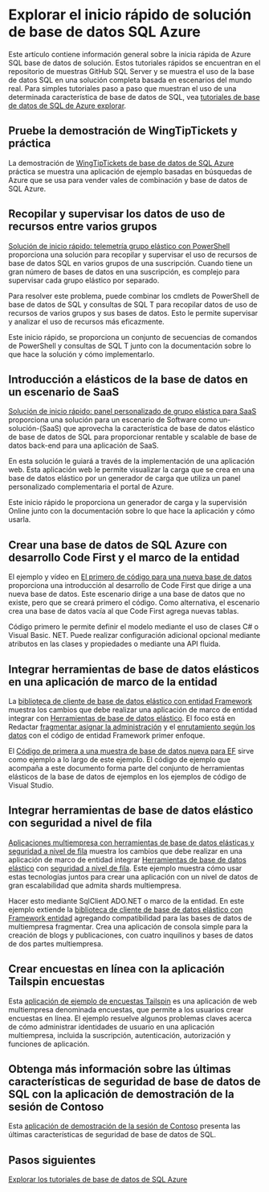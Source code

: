 <properties
   pageTitle="Inicio rápido de solución de base de datos SQL Azure | Microsoft Azure"
   description="Obtenga más información sobre las soluciones de base de datos SQL Azure"
   services="sql-database"
   documentationCenter=""
   authors="CarlRabeler"
   manager="jhubbard"
   editor=""/>

<tags
   ms.service="sql-database"
   ms.devlang="NA"
   ms.topic="article"
   ms.tgt_pltfrm="NA"
   ms.workload="sqldb-quickstart"
   ms.date="09/06/2016"
   ms.author="carlrab"/>

# <a name="explore-azure-sql-database-solution-quick-starts"></a>Explorar el inicio rápido de solución de base de datos SQL Azure

Este artículo contiene información general sobre la inicia rápida de Azure SQL base de datos de solución. Estos tutoriales rápidos se encuentran en el repositorio de muestras GitHub SQL Server y se muestra el uso de la base de datos SQL en una solución completa basada en escenarios del mundo real. Para simples tutoriales paso a paso que muestran el uso de una determinada característica de base de datos de SQL, vea [tutoriales de base de datos de SQL de Azure explorar](sql-database-explore-tutorials.md).

## <a name="try-the-wingtiptickets-demo-and-hands-on-lab"></a>Pruebe la demostración de WingTipTickets y práctica

La demostración de [WingTipTickets de base de datos de SQL Azure](https://github.com/microsoft/wingtiptickets) práctica se muestra una aplicación de ejemplo basadas en búsquedas de Azure que se usa para vender vales de combinación y base de datos de SQL Azure.


## <a name="collect-and-monitor-resource-usage-data-across-multiple-pools"></a>Recopilar y supervisar los datos de uso de recursos entre varios grupos

[Solución de inicio rápido: telemetría grupo elástico con PowerShell](https://github.com/Microsoft/sql-server-samples/tree/master/samples/manage/azure-sql-db-elastic-pools) proporciona una solución para recopilar y supervisar el uso de recursos de base de datos SQL en varios grupos de una suscripción. Cuando tiene un gran número de bases de datos en una suscripción, es complejo para supervisar cada grupo elástico por separado.

Para resolver este problema, puede combinar los cmdlets de PowerShell de base de datos de SQL y consultas de SQL T para recopilar datos de uso de recursos de varios grupos y sus bases de datos. Esto le permite supervisar y analizar el uso de recursos más eficazmente.

Este inicio rápido, se proporciona un conjunto de secuencias de comandos de PowerShell y consultas de SQL T junto con la documentación sobre lo que hace la solución y cómo implementarlo.

## <a name="get-started-with-elastic-database-in-an-saas-scenario"></a>Introducción a elásticos de la base de datos en un escenario de SaaS

 [Solución de inicio rápido: panel personalizado de grupo elástica para SaaS](https://github.com/Microsoft/sql-server-samples/tree/master/samples/manage/azure-sql-db-elastic-pools-custom-dashboard) proporciona una solución para un escenario de Software como un-solución-(SaaS) que aprovecha la característica de base de datos elástico de base de datos de SQL para proporcionar rentable y scalable de base de datos back-end para una aplicación de SaaS.

En esta solución le guiará a través de la implementación de una aplicación web. Esta aplicación web le permite visualizar la carga que se crea en una base de datos elástico por un generador de carga que utiliza un panel personalizado complementaria el portal de Azure.

Este inicio rápido le proporciona un generador de carga y la supervisión Online junto con la documentación sobre lo que hace la aplicación y cómo usarla.

## <a name="create-an-azure-sql-database-by-using-code-first-development-and-the-entity-framework"></a>Crear una base de datos de SQL Azure con desarrollo Code First y el marco de la entidad

El ejemplo y vídeo en [El primero de código para una nueva base de datos](https://msdn.microsoft.com/data/jj193542.aspx) proporciona una introducción al desarrollo de Code First que dirige a una nueva base de datos. Este escenario dirige a una base de datos que no existe, pero que se creará primero el código. Como alternativa, el escenario crea una base de datos vacía al que Code First agrega nuevas tablas.

Código primero le permite definir el modelo mediante el uso de clases C# o Visual Basic. NET. Puede realizar configuración adicional opcional mediante atributos en las clases y propiedades o mediante una API fluida.

## <a name="integrate-elastic-database-tools-into-an-entity-framework-application"></a>Integrar herramientas de base de datos elásticos en una aplicación de marco de la entidad

La [biblioteca de cliente de base de datos elástico con entidad Framework](sql-database-elastic-scale-use-entity-framework-applications-visual-studio.md) muestra los cambios que debe realizar una aplicación de marco de entidad integrar con [Herramientas de base de datos elástico](sql-database-elastic-scale-get-started.md). El foco está en Redactar [fragmentar asignar la administración](sql-database-elastic-scale-shard-map-management.md) y el [enrutamiento según los datos](sql-database-elastic-scale-data-dependent-routing.md) con el código de entidad Framework primer enfoque.

El [Código de primera a una muestra de base de datos nueva para EF](http://msdn.microsoft.com/data/jj193542.aspx) sirve como ejemplo a lo largo de este ejemplo. El código de ejemplo que acompaña a este documento forma parte del conjunto de herramientas elásticos de la base de datos de ejemplos en los ejemplos de código de Visual Studio.

## <a name="integrate-elastic-database-tools-with-row-level-security"></a>Integrar herramientas de base de datos elástico con seguridad a nivel de fila

[Aplicaciones multiempresa con herramientas de base de datos elásticas y seguridad a nivel de fila](sql-database-elastic-tools-multi-tenant-row-level-security.md) muestra los cambios que debe realizar en una aplicación de marco de entidad integrar [Herramientas de base de datos elástico](sql-database-elastic-scale-get-started.md) con [seguridad a nivel de fila](https://msdn.microsoft.com/library/dn765131). Este ejemplo muestra cómo usar estas tecnologías juntos para crear una aplicación con un nivel de datos de gran escalabilidad que admita shards multiempresa.

Hacer esto mediante SqlClient ADO.NET o marco de la entidad. En este ejemplo extiende la [biblioteca de cliente de base de datos elástico con Framework entidad](sql-database-elastic-scale-use-entity-framework-applications-visual-studio.md) agregando compatibilidad para las bases de datos de multiempresa fragmentar.
Crea una aplicación de consola simple para la creación de blogs y publicaciones, con cuatro inquilinos y bases de datos de dos partes multiempresa.

## <a name="create-online-surveys-with-the-tailspin-surveys-application"></a>Crear encuestas en línea con la aplicación Tailspin encuestas

Esta [aplicación de ejemplo de encuestas Tailspin](https://github.com/Azure-Samples/guidance-identity-management-for-multitenant-apps/blob/master/docs/running-the-app.md) es una aplicación de web multiempresa denominada encuestas, que permite a los usuarios crear encuestas en línea. El ejemplo resuelve algunos problemas claves acerca de cómo administrar identidades de usuario en una aplicación multiempresa, incluida la suscripción, autenticación, autorización y funciones de aplicación.

## <a name="learn-about-the-latest-security-features-of-sql-database-with-the-contoso-clinic-demo-application"></a>Obtenga más información sobre las últimas características de seguridad de base de datos de SQL con la aplicación de demostración de la sesión de Contoso

Esta [aplicación de demostración de la sesión de Contoso](https://github.com/Microsoft/azure-sql-security-sample) presenta las últimas características de seguridad de base de datos de SQL.

## <a name="next-steps"></a>Pasos siguientes

[Explorar los tutoriales de base de datos de SQL Azure](sql-database-explore-tutorials.md)
